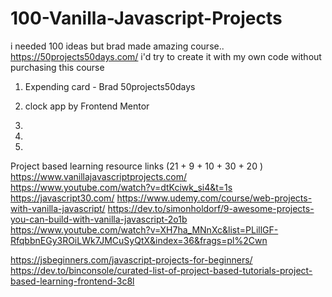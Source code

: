 # 100-Vanilla-Javascript-Projects

i needed 100 ideas but brad made amazing course..
https://50projects50days.com/
i'd try to create it with my own code without purchasing this course

1. Expending card - Brad 50projects50days

2. clock app by Frontend Mentor

3. 

4.

5.

Project based learning resource links (21 + 9 + 10 + 30 + 20 )
https://www.vanillajavascriptprojects.com/
https://www.youtube.com/watch?v=dtKciwk_si4&t=1s
https://javascript30.com/
https://www.udemy.com/course/web-projects-with-vanilla-javascript/
https://dev.to/simonholdorf/9-awesome-projects-you-can-build-with-vanilla-javascript-2o1b
https://www.youtube.com/watch?v=XH7ha_MNnXc&list=PLillGF-RfqbbnEGy3ROiLWk7JMCuSyQtX&index=36&frags=pl%2Cwn

https://jsbeginners.com/javascript-projects-for-beginners/
https://dev.to/binconsole/curated-list-of-project-based-tutorials-project-based-learning-frontend-3c8l
